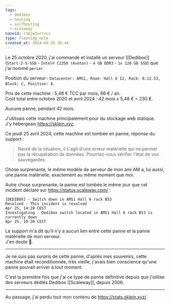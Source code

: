 ```yaml
---
tags:
  - dedibox
  - hosting
  - selfhosting
  - scaleway
nanoid: r1mjw3urrvcx
type: fleeting_note
created_at: 2024-04-25 20:44
---
```

Le 25 octobre 2020, j'ai commandé et installé un serveur [[Dedibox]] (`Start-2-S-SSD` - `Intel® C2350 (Avoton)` - `4 GB DDR3` - `1x 120 GB SSD`) que j'ai nommé `perier`

Position du serveur : `Datacenter: AMS1, Room: Hall 6 12, Rack: 6.12.53, Block: C, Position: 8`.

Prix de cette machine : 5,48 € TCC par mois, 66 € / an.  
Coût total entre octobre 2020 et avril 2024 : 42 mois x 5,48 € = 230 €.

Aucune panne, pendant 42 mois.

J'utilisais cette machine principalement pour du stockage web statique.  
J'y hébergeais <https://sklein.xyz>.

Ce jeudi 25 avril 2024, cette machine est tombée en panne, réponse du support :

> Navré de la situation, il s'agit d'une erreur matérielle qui ne permet pas la récupération de données. Pourriez-vous vérifier l'état de vos sauvegardes.

Chose surprenante, le même modèle de serveur de mon ami AM a, lui aussi, une panne matérielle, exactement au même moment que moi.

Autre chose surprenante, la panne est tombée le même jour que cet incident déclaré sur https://status.scaleway.com/ :

```
[DEDIBOX] - Switch down in AMS1 Hall 6 rack B53
Resolved - This incident is resolved
Apr 25, 14:28 CEST
Investigating - Dedibox switch located in AMS1 Hall 6 rack B53 is currently down
Apr 25, 10:20 CEST
```

Le support m'a dit qu'il n'y a aucun lien entre cette panne et la panne matérielle de mon serveur.  
J'en doute 🤔.

---

Je ne suis pas surpris de cette panne, d'après mes souvenirs, cette machine était reconditionnée, très vieille, j'avais bien conscience qu'une panne pouvait arriver à tout moment.  

C'est la première fois que j'ai ce type de panne définitive depuis que j'utilise des serveurs dédiés Dedibox [[Scaleway]], depuis 2006.

---

Au passage, j'ai perdu tout mon contenu de https://stats.sklein.xyz/
